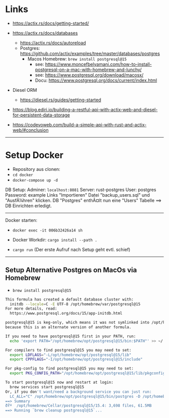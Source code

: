 
# Links

* https://actix.rs/docs/getting-started/
* https://actix.rs/docs/databases
    + https://actix.rs/docs/autoreload
    + Postgres: https://github.com/actix/examples/tree/master/databases/postgres
        - Macos Homebrew:  `brew install postgresql@15`
            - see: https://www.moncefbelyamani.com/how-to-install-postgresql-on-a-mac-with-homebrew-and-lunchy/
            - see:  https://www.postgresql.org/download/macosx/
            - Docu: https://www.postgresql.org/docs/current/index.html
* Diesel ORM
    + https://diesel.rs/guides/getting-started

* https://blog.ediri.io/building-a-restful-api-with-actix-web-and-diesel-for-persistent-data-storage

* https://codevoweb.com/build-a-simple-api-with-rust-and-actix-web/#conclusion

---

# Setup Docker

* Repository aus clonen: 
* `cd docker`
* `docker-compose up -d`

DB Setup:
Adminer: `localhost:8081`
  Server: rust-postgres
  User:   postgres
  Password: example
Links "Importieren" Datei "backup_users.sql" und "AusfÃ¼hren" klicken.
DB "Postgres" enthÃ¤lt nun eine "Users" Tabelle
==> DB Einrichten erledigt.

---

Docker starten:

* `docker exec -it 006b32426a14 sh`

* Docker Workdir: `cargo install --path .`

* `cargo run` (Der erste Aufruf nach Setup geht evtl. schief)

---



## Setup Alternative Postgres on MacOs via Homebrew

* `brew install postgresql@15`

```bash
This formula has created a default database cluster with:
  initdb --locale=C -E UTF-8 /opt/homebrew/var/postgresql@15
For more details, read:
  https://www.postgresql.org/docs/15/app-initdb.html

postgresql@15 is keg-only, which means it was not symlinked into /opt/homebrew,
because this is an alternate version of another formula.

If you need to have postgresql@15 first in your PATH, run:
  echo 'export PATH="/opt/homebrew/opt/postgresql@15/bin:$PATH"' >> ~/.zshrc

For compilers to find postgresql@15 you may need to set:
  export LDFLAGS="-L/opt/homebrew/opt/postgresql@15/lib"
  export CPPFLAGS="-I/opt/homebrew/opt/postgresql@15/include"

For pkg-config to find postgresql@15 you may need to set:
  export PKG_CONFIG_PATH="/opt/homebrew/opt/postgresql@15/lib/pkgconfig"

To start postgresql@15 now and restart at login:
  brew services start postgresql@15
Or, if you don't want/need a background service you can just run:
  LC_ALL="C" /opt/homebrew/opt/postgresql@15/bin/postgres -D /opt/homebrew/var/postgresql@15
==> Summary
ðŸº  /opt/homebrew/Cellar/postgresql@15/15.4: 3,698 files, 61.5MB
==> Running `brew cleanup postgresql@15`...
```